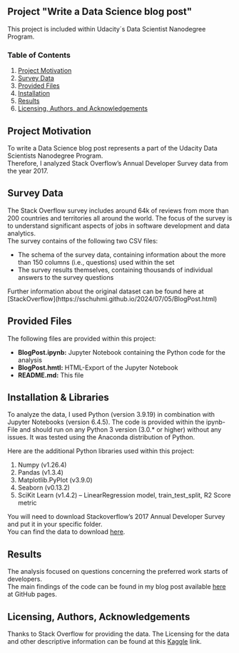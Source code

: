 ## Project "Write a Data Science blog post"

This project is included within Udacity´s Data Scientist Nanodegree Program.

### Table of Contents
 
1. [Project Motivation](#motivation)
2. [Survey Data](#surveydata)
3. [Provided Files](#files)
4. [Installation](#installation)
5. [Results](#results)
6. [Licensing, Authors, and Acknowledgements](#licensing)

## Project Motivation <a name="motivation"></a>

To write a Data Science blog post represents a part of the Udacity Data Scientists Nanodegree Program.</br> 
Therefore, I analyzed Stack Overflow’s Annual Developer Survey data from the year 2017. 

## Survey Data <a name="surveydata"></a>

The Stack Overflow survey includes around 64k of reviews from more than 200 countries and territories all around the world. The focus of the survey is to understand significant aspects of jobs in software development and data analytics.</br>
The survey contains of the following two CSV files:
<ul>
  <li>The schema of the survey data, containing information about the more than 150 columns (i.e., questions) used within the set
  <li>The survey results themselves, containing thousands of individual answers to the survey questions 
</ul>
Further information about the original dataset can be found here at [StackOverflow](https://sschuhmi.github.io/2024/07/05/BlogPost.html)

## Provided Files <a name="files"></a>

The following files are provided within this project:
<ul>
  <li><b>BlogPost.ipynb:</b> Jupyter Notebook containing the Python code for the analysis</li>
  <li><b>BlogPost.hmtl:</b> HTML-Export of the Jupyter Notebook</li>
  <li><b>README.md:</b> This file</li>
</ul>

## Installation & Libraries <a name="installation"></a>

To analyze the data, I used Python (version 3.9.19) in combination with Jupyter Notebooks (version 6.4.5). The code is provided within the ipynb-File and should run on any Python 3 version (3.0.* or higher) without any issues. It was tested using the Anaconda distribution of Python.</br>

Here are the additional Python libraries used within this project:
<ol>
  <li>Numpy (v1.26.4)</li>
  <li>Pandas (v1.3.4)</li>
  <li>Matplotlib.PyPlot (v3.9.0)</li>
  <li>Seaborn (v0.13.2)</li>
  <li>SciKit Learn (v1.4.2) – LinearRegression model, train_test_split, R2 Score metric</li>
</ol>

You will need to download Stackoverflow’s 2017 Annual Developer Survey and put it in your specific folder.</br> 
You can find the data to download [here](https://insights.stackoverflow.com/survey). </br>

## Results <a name="results"></a>

The analysis focused on questions concerning the preferred work starts of developers.</br>
The main findings of the code can be found in my blog post available [here](https://sschuhmi.github.io/2024/07/05/BlogPost.html) at GitHub pages.

## Licensing, Authors, Acknowledgements<a name="licensing"></a>

Thanks to Stack Overflow for providing the data. The Licensing for the data and other descriptive information can be found at this [Kaggle](https://www.kaggle.com/stackoverflow/so-survey-2017/data) link.
